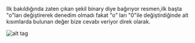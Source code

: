 Ilk bakıldığında zaten çıkan şekil binary diye bağırıyor resmen,ilk başta "o"ları değiştirerek denedim olmadı fakat "o" ları "0"ile değiştirdiğinde alt kısımlarda bulunan değer bize cevabı veriyor direk olarak.





![alt tag](https://raw.githubusercontent.com/C10ud-0/ctf/master/hellboundhackers/stega/3/3.png)
